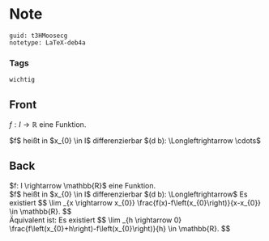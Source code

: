 # Note
```
guid: t3HMoosecg
notetype: LaTeX-deb4a
```

### Tags
```
wichtig
```

## Front
$f: I \rightarrow \mathbb{R}$ eine Funktion. <div>
</div><div>$f$ heißt in $x_{0} \in I$ differenzierbar $(d b): \Longleftrightarrow \cdots$
</div>

## Back
<div>$f: I \rightarrow \mathbb{R}$ eine Funktion. 
</div><div>
</div>$f$ heißt in $x_{0} \in I$ differenzierbar $(d b): \Longleftrightarrow$ Es existiert
$$
\lim _{x \rightarrow x_{0}} \frac{f(x)-f\left(x_{0}\right)}{x-x_{0}} \in \mathbb{R}.
$$<div>
</div><div>Äquivalent ist: Es existiert
$$
\lim _{h \rightarrow 0} \frac{f\left(x_{0}+h\right)-f\left(x_{0}\right)}{h} \in \mathbb{R}.
$$
</div>
